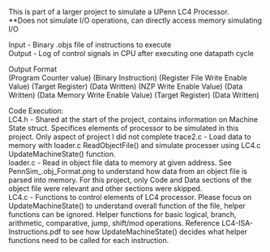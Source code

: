 This is part of a larger project to simulate a UPenn LC4 Processor.    
**Does not simulate I/O operations, can directly access memory simulating I/O

Input - Binary .objs file of instructions to execute    
Output - Log of control signals in CPU after executing one datapath cycle

Output Format   
(Program Counter value) (Binary Instruction) (Register File Write Enable Value) (Target Register) (Data Written) (NZP Write Enable Value) (Data Written) (Data Memory Write Enable Value) (Target Register) (Data Written)   
  
Code Execution:   
LC4.h - Shared at the start of the project, contains information on Machine State struct. Specifices elements of processor to be simulated in this project. Only aspect of project I did not complete
trace2.c - Load data to memory with loader.c ReadObjectFile() and simulate processer using LC4.c UpdateMachineState() function.   
loader.c - Read in object file data to memory at given address. See PennSim_.obj_Format.png to understand how data from an object file is parsed into memory. For this project, only Code and Data sections of the object file were relevant and other sections were skipped.   
LC4.c - Functions to control elements of LC4 processor. Please focus on UpdateMachineState() to understand overall function of the file, helper functions can be ignored. Helper functions for basic logical, branch, arithmetic, comparative, jump, shift/mod operations. Reference LC4-ISA-Instructions.pdf to see how UpdateMachineState() decides what helper functions need to be called for each instruction.       


